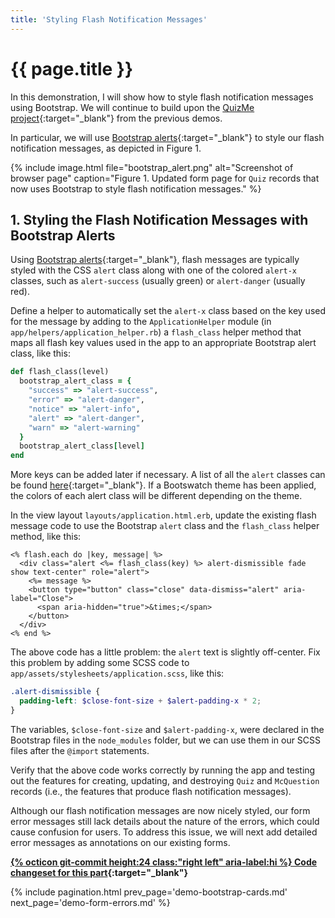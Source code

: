 ```yaml
---
title: 'Styling Flash Notification Messages'
---
```


# {{ page.title }}

In this demonstration, I will show how to style flash notification messages using Bootstrap. We will continue to build upon the [QuizMe project](https://github.com/human-se/quiz-me-2020){:target="_blank"} from the previous demos.

In particular, we will use [Bootstrap alerts](https://getbootstrap.com/docs/4.4/components/alerts/){:target="_blank"} to style our flash notification messages, as depicted in Figure 1.

{% include image.html file="bootstrap_alert.png" alt="Screenshot of browser page" caption="Figure 1. Updated form page for `Quiz` records that now uses Bootstrap to style flash notification messages." %}

## 1. Styling the Flash Notification Messages with Bootstrap Alerts

Using [Bootstrap alerts](https://getbootstrap.com/docs/4.4/components/alerts/){:target="_blank"}, flash messages are typically styled with the CSS `alert` class along with one of the colored `alert-x` classes, such as `alert-success` (usually green) or `alert-danger` (usually red).

Define a helper to automatically set the `alert-x` class based on the key used for the message by adding to the `ApplicationHelper` module (in `app/helpers/application_helper.rb`) a `flash_class` helper method that maps all flash key values used in the app to an appropriate Bootstrap alert class, like this:

```ruby
def flash_class(level)
  bootstrap_alert_class = {
    "success" => "alert-success",
    "error" => "alert-danger",
    "notice" => "alert-info",
    "alert" => "alert-danger",
    "warn" => "alert-warning"
  }
  bootstrap_alert_class[level]
end
```

More keys can be added later if necessary. A list of all the `alert` classes can be found [here](https://getbootstrap.com/docs/4.4/components/alerts/){:target="_blank"}. If a Bootswatch theme has been applied, the colors of each alert class will be different depending on the theme.

In the view layout `layouts/application.html.erb`, update the existing flash message code to use the Bootstrap `alert` class and the `flash_class` helper method, like this:

```erb
<% flash.each do |key, message| %>
  <div class="alert <%= flash_class(key) %> alert-dismissible fade show text-center" role="alert">
    <%= message %>
    <button type="button" class="close" data-dismiss="alert" aria-label="Close">
      <span aria-hidden="true">&times;</span>
    </button>
  </div>
<% end %>
```

The above code has a little problem: the `alert` text is slightly off-center. Fix this problem by adding some SCSS code to `app/assets/stylesheets/application.scss`, like this:

```scss
.alert-dismissible {
  padding-left: $close-font-size + $alert-padding-x * 2;
}
```

The variables, `$close-font-size` and `$alert-padding-x`, were declared in the Bootstrap files in the `node_modules` folder, but we can use them in our SCSS files after the `@import` statements.

Verify that the above code works correctly by running the app and testing out the features for creating, updating, and destroying `Quiz` and `McQuestion` records (i.e., the features that produce flash notification messages).

Although our flash notification messages are now nicely styled, our form error messages still lack details about the nature of the errors, which could cause confusion for users. To address this issue, we will next add detailed error messages as annotations on our existing forms.

**[{% octicon git-commit height:24 class:"right left" aria-label:hi %} Code changeset for this part](https://github.com/human-se/quiz-me-2020/commit/32c8512973ec31a18fa49408d6101330b119a4a4){:target="_blank"}**

{% include pagination.html prev_page='demo-bootstrap-cards.md' next_page='demo-form-errors.md' %}
